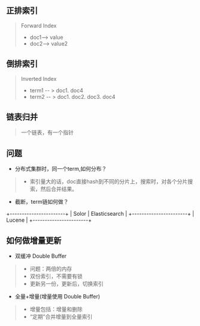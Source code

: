 ## 正排索引
> Forward Index
> * doc1--> value
> * doc2--> value2

## 倒排索引
> Inverted Index
> * term1 -- > doc1. doc4
> * term2 -- > doc1. doc2. doc3. doc4

## 链表归并
> 一个链表，有一个指针

## 问题
* 分布式集群时，同一个term,如何分布？ 
> * 索引量大的话，doc直接hash到不同的分片上，搜索时，对各个分片搜索，然后合并结果。
* 截断，term链如何做？



+-----------------------+
| Solor | Elasticsearch |
+-----------------------+
|        Lucene         |
+-----------------------+

## 如何做增量更新
* 双缓冲 Double Buffer
> * 问题：两倍的内存
> * 双份索引，不需要有锁
> * 更新另一份，更新后，切换索引

* 全量+增量(增量使用 Double Buffer)
> * 增量包括：增量和删除
> * “定期”合并增量到全量索引
